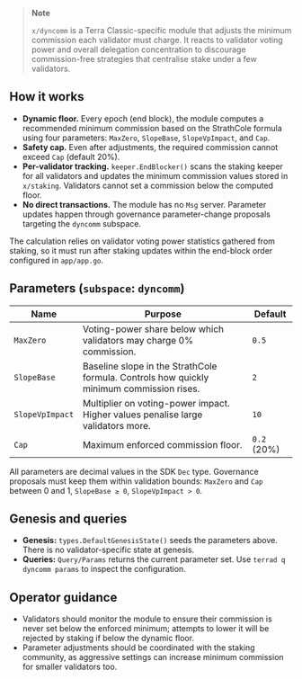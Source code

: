 > **Note**
>
> `x/dyncomm` is a Terra Classic-specific module that adjusts the minimum commission each validator must charge. It reacts to validator voting power and overall delegation concentration to discourage commission-free strategies that centralise stake under a few validators.

## How it works

- **Dynamic floor.** Every epoch (end block), the module computes a recommended minimum commission based on the StrathCole formula using four parameters: `MaxZero`, `SlopeBase`, `SlopeVpImpact`, and `Cap`.
- **Safety cap.** Even after adjustments, the required commission cannot exceed `Cap` (default 20%).
- **Per-validator tracking.** `keeper.EndBlocker()` scans the staking keeper for all validators and updates the minimum commission values stored in `x/staking`. Validators cannot set a commission below the computed floor.
- **No direct transactions.** The module has no `Msg` server. Parameter updates happen through governance parameter-change proposals targeting the `dyncomm` subspace.

The calculation relies on validator voting power statistics gathered from staking, so it must run after staking updates within the end-block order configured in `app/app.go`.

## Parameters (`subspace`: `dyncomm`)

| Name | Purpose | Default |
| --- | --- | --- |
| `MaxZero` | Voting-power share below which validators may charge 0% commission. | `0.5` |
| `SlopeBase` | Baseline slope in the StrathCole formula. Controls how quickly minimum commission rises. | `2` |
| `SlopeVpImpact` | Multiplier on voting-power impact. Higher values penalise large validators more. | `10` |
| `Cap` | Maximum enforced commission floor. | `0.2` (20%) |

All parameters are decimal values in the SDK `Dec` type. Governance proposals must keep them within validation bounds: `MaxZero` and `Cap` between 0 and 1, `SlopeBase ≥ 0`, `SlopeVpImpact > 0`.

## Genesis and queries

- **Genesis:** `types.DefaultGenesisState()` seeds the parameters above. There is no validator-specific state at genesis.
- **Queries:** `Query/Params` returns the current parameter set. Use `terrad q dyncomm params` to inspect the configuration.

## Operator guidance

- Validators should monitor the module to ensure their commission is never set below the enforced minimum; attempts to lower it will be rejected by staking if below the dynamic floor.
- Parameter adjustments should be coordinated with the staking community, as aggressive settings can increase minimum commission for smaller validators too.
